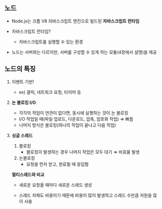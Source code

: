 ## 노드

- Node.js는 크롬 V8 자바스크립트 엔진으로 빌드된 **자바스크립트 런타임**

- 자바스크립트 런타임?

  - 자바스크립트를 실행할 수 있는 환경

- 노드는 서버와는 다르지만, 서버를 구성할 수 있게 하는 모듈(4장에서 설명)을 제공

  



## 노드의 특징

1. 이벤트 기반!
   - ex) 클릭, 네트워크 요청, 타이머 등

2. **논 블로킹 I/O**
   - 각각의 작업이 연관이 없다면, 동시에 실행하는 것이 논 블로킹
   - I/O 작업일 때(파일 업로드, 다운로드, 압축, 암호화 작업) ⇒ 빠름
   - 나머지 방식은 블로킹(하나의 작업이 끝나고 다음 작업)

3. **싱글 스레드**

   1. 블로킹
      - 블로킹이 발생하는 경우 나머지 작업은 모두 대기 ⇒ 비효율 발생
   2. 논블로킹
      - 요청을 먼저 받고, 완료될 때 응답함

   

   **멀티스레드와 비교**

   - 새로운 요청올 때마다 새로운 스레드 생성

   - 스레드 자체도 비용이기 때문에 비용이 많이 발생하고 스레드 수만큼 자원을 많이 사용



